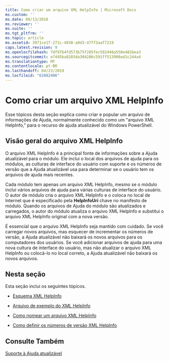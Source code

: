 ```yaml
---
title: Como criar um arquivo XML HelpInfo | Microsoft Docs
ms.custom: ''
ms.date: 09/13/2016
ms.reviewer: ''
ms.suite: ''
ms.tgt_pltfrm: ''
ms.topic: article
ms.assetid: 3971ce1f-271c-4938-a9d3-47ff3aaf7219
caps.latest.revision: 9
ms.openlocfilehash: 7df9764fd573b75f285fec592448a550e481bea3
ms.sourcegitcommit: e7445ba8203da304286c591ff513900ad1c244a4
ms.translationtype: MT
ms.contentlocale: pt-BR
ms.lasthandoff: 04/23/2019
ms.locfileid: "62082406"
---
```

# <a name="how-to-create-a-helpinfo-xml-file"></a>Como criar um arquivo XML HelpInfo

Esse tópicos desta seção explica como criar e popular um arquivo de informações de Ajuda, normalmente conhecido como um "arquivo XML HelpInfo," para o recurso de ajuda atualizável do Windows PowerShell.

## <a name="helpinfo-xml-file-overview"></a>Visão geral do arquivo XML HelpInfo

O arquivo XML HelpInfo é a principal fonte de informações sobre a Ajuda atualizável para o módulo. Ele inclui o local dos arquivos de ajuda para os módulos, as culturas de interface do usuário com suporte e os números de versão que a Ajuda atualizável usa para determinar se o usuário tem os arquivos de ajuda mais recentes.

Cada módulo tem apenas um arquivo XML HelpInfo, mesmo se o módulo inclui vários arquivos de ajuda para várias culturas de interface do usuário. O autor de módulo cria o arquivo XML HelpInfo e o coloca no local de Internet que é especificado pela **HelpInfoUri** chave no manifesto de módulo. Quando os arquivos de Ajuda do módulo são atualizados e carregados, o autor do módulo atualiza o arquivo XML HelpInfo e substitui o arquivo XML HelpInfo original com a nova versão.

É essencial que o arquivo XML HelpInfo seja mantido com cuidado. Se você carregar novos arquivos, mas esquecer de incrementar os números de versão, a Ajuda atualizável não baixará os novos arquivos para os computadores dos usuários. Se você adicionar arquivos de ajuda para uma nova cultura de interface do usuário, mas não atualizar o arquivo XML HelpInfo ou colocá-lo no local correto, a Ajuda atualizável não baixará os novos arquivos.

## <a name="in-this-section"></a>Nesta seção

Esta seção inclui os seguintes tópicos.

- [Esquema XML HelpInfo](./helpinfo-xml-schema.md)

- [Arquivo de exemplo do XML HelpInfo](./helpinfo-xml-sample-file.md)

- [Como nomear um arquivo XML HelpInfo](./how-to-name-a-helpinfo-xml-file.md)

- [Como definir os números de versão XML HelpInfo](./how-to-set-helpinfo-xml-version-numbers.md)

## <a name="see-also"></a>Consulte Também

[Suporte à Ajuda atualizável](./supporting-updatable-help.md)